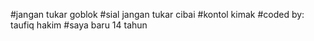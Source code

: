 #jangan tukar goblok
#sial jangan tukar cibai
#kontol kimak
#coded by: taufiq hakim
#saya baru 14 tahun
